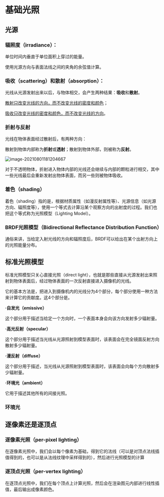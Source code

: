 # 基础光照

## 光源

### 辐照度（irradiance）：

单位时间内垂直于单位面积上穿过的能量。

使用光源方向与表面法线之间的夹角的余弦值计算。

### 吸收（scattering）和散射（absorption）：

光线从光源发射出来以后，与物体相交，会产生两种结果：**吸收**和**散射**。

<u>散射只改变光线的方向，而不改变光线的密度和颜色</u>；

<u>吸收只改变光线的密度和颜色，而不改变光线的方向</u>。

### 折射与反射

光线在物体表面经过散射后，有两种方向：

散射到物体内部称为**折射**或**透射**；散射到物体外部，则被称为**反射**。

![image-20210801181204667](C:/Users/83597/AppData/Roaming/Typora/typora-user-images/image-20210801181204667.png)

对于不透明物体，折射进入物体内部的光线还会继续与内部的颗粒进行相交，其中一些光线最后会重新发射出物体表面，而另一些则被物体吸收。

### 着色（shading）

着色（shading）指的是，根据材质属性（如漫反射属性等）、光源信息（如光源方向、辐照度等），使用一个等式去计算沿某个观察方向的出射度的过程。我们也把这个等式称为光照模型（Lighting Model）。

### BRDF光照模型（Bidirectional Reflectance Distribution Function）

通俗来讲，当给定入射光线的方向和辐照度后，BRDF可以给出在某个出射方向上的光照能量分布。

## 标准光照模型

标准光照模型只关心直接光照（direct light），也就是那些直接从光源发射出来照射到物体表面后，经过物体表面的一次反射直接进入摄像机的光线。

它的基本方法是，把进入到摄像机内的光线分为4个部分，每个部分使用一种方法来计算它的贡献度。这4个部分是。

**·自发光（emissive）**

这个部分用于描述当给定一个方向时，一个表面本身会向该方向发射多少辐射量。

**·高光反射（specular）**

这个部分用于描述当光线从光源照射到模型表面时，该表面会在完全镜面反射方向散射多少辐射量。

**·漫反射（diffuse）**

这个部分用于描述，当光线从光源照射到模型表面时，该表面会向每个方向散射多少辐射量。

**·环境光（ambient）**

它用于描述其他所有的间接光照。

### 环境光

## 逐像素还是逐顶点

### 逐像素光照（per-pixel lighting）

在逐像素光照中，我们会以每个像素为基础，得到它的法线（可以是对顶点法线插值得到的，也可以是从法线纹理中采样得到的），然后进行光照模型的计算

### 逐顶点光照（per-vertex lighting）

在逐顶点光照中，我们在每个顶点上计算光照，然后会在渲染图元内部进行线性插值，最后输出成像素颜色。